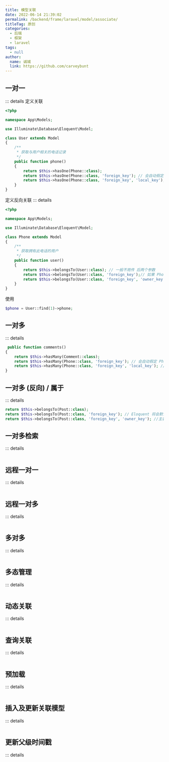 ```yaml
---
title: 模型关联
date: 2022-06-14 21:39:02
permalink: /backend/frame/laravel/model/associate/
titleTag: 原创
categories: 
  - 后端
  - 框架
  - laravel
tags: 
  - null
author: 
  name: 诚城
  link: https://github.com/carveybunt
---
```


## 一对一
::: details
定义关联
```php
<?php

namespace App\Models;

use Illuminate\Database\Eloquent\Model;

class User extends Model
{
    /**
     * 获取与用户相关的电话记录
     */
    public function phone()
    {
        return $this->hasOne(Phone::class);
        return $this->hasOne(Phone::class, 'foreign_key'); // 会自动假定 Phone 模型有一个 user_id 的外键。如果你想重写这个约定，可以传递第二个参数给 hasOne 方法：
        return $this->hasOne(Phone::class, 'foreign_key', 'local_key'); // Eloquent 将会通过 Phone 记录的 user_id 列中查找与用户表的 id 列相匹配的值。如果你希望使用自定义的主键值，而不是使用 id 或者模型中的 $primaryKey 属性，你可以给 hasOne 方法传递第三个参数：
    }
}
```
定义反向关联
::: details
```php
<?php

namespace App\Models;

use Illuminate\Database\Eloquent\Model;

class Phone extends Model
{
    /**
     * 获取拥有此电话的用户
     */
    public function user()
    {
        return $this->belongsTo(User::class); // 一般不用传 后两个参数
        return $this->belongsTo(User::class, 'foreign_key');// 如果 Phone 模型的外键不是 user_id，这时你可以给 belongsTo 方法的第二个参数传递一个自定义键名
        return $this->belongsTo(User::class, 'foreign_key', 'owner_key');//第三个参数，这个参数是在父模型中自己定义的字段名称
    }
}
```
使用
```php
$phone = User::find(1)->phone;
```

## 一对多
::: details
```php
 public function comments()
{
    return $this->hasMany(Comment::class);
    return $this->hasMany(Phone::class, 'foreign_key'); // 会自动假定 Phone 模型有一个 user_id 的外键。如果你想重写这个约定，可以传递第二个参数
    return $this->hasMany(Phone::class, 'foreign_key', 'local_key'); // Eloquent 将会通过 Phone 记录的 user_id 列中查找与用户表的 id 列相匹配的值。如果你希望使用自定义的主键值，而不是使用 id 或者模型中的 $primaryKey 属性，你可以传递第三个参数
}
```

## 一对多 (反向) / 属于
::: details
```php
return $this->belongsTo(Post::class);
return $this->belongsTo(Post::class, 'foreign_key'); // Eloquent 将会默认 Post 模型在 comments 表中的外键是 post_id。如果不是，请在第二个参数进行修改
return $this->belongsTo(Post::class, 'foreign_key', 'owner_key'); //主表（Post 表）不使用 id 来作为它的主键的话，或者你想通过其他列来关联相关模型的话，那么可以传递一个参数来作为 belongsTo 方法的第三个参数，这个参数是主表（Post 表）中想要作为关联关系的字段的名称。
```

## 一对多检索
::: details
```php

```

## 远程一对一
::: details
```php

```

## 远程一对多
::: details
```php

```

## 多对多
::: details
```php

```

## 多态管理
::: details
```php

```

## 动态关联
::: details
```php

```

## 查询关联
::: details
```php

```

## 预加载
::: details
```php

```

## 插入及更新关联模型
::: details
```php

```

## 更新父级时间戳
::: details
```php

```
